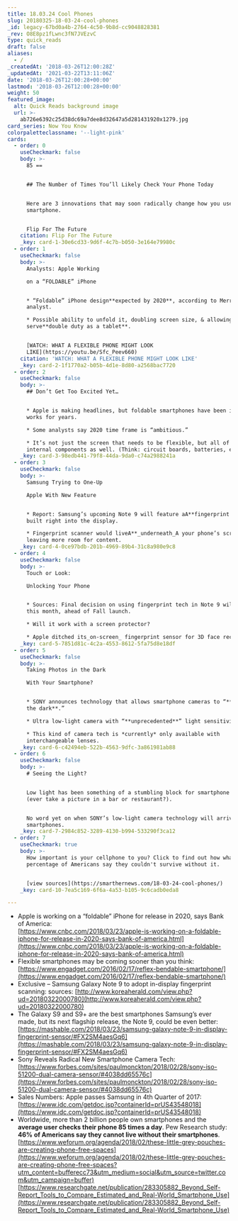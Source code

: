```yaml
---
title: 18.03.24 Cool Phones
slug: 20180325-18-03-24-cool-phones
_id: legacy-67bd0a4b-2764-4c50-9b8d-cc9048828381
_rev: O8E8pz1fLwnc3fN7JVEzvC
type: quick_reads
draft: false
aliases:
  - /
_createdAt: '2018-03-26T12:00:28Z'
_updatedAt: '2021-03-22T13:11:06Z'
date: '2018-03-26T12:00:28+00:00'
lastmod: '2018-03-26T12:00:28+00:00'
weight: 50
featured_image:
  alt: Quick Reads background image
  url: >-
    ab726e6392c25d38dc69a7dee8d32647a5d281431920x1279.jpg
card_series: Now You Know
colorpaletteclassname: '--light-pink'
cards:
  - order: 0
    useCheckmark: false
    body: >-
      85 ==


      ## The Number of Times You’ll Likely Check Your Phone Today


      Here are 3 innovations that may soon radically change how you use your
      smartphone.


      Flip For The Future
    citation: Flip For The Future
    _key: card-1-30e6cd33-9d6f-4c7b-b050-3e164e79980c
  - order: 1
    useCheckmark: false
    body: >-
      Analysts: Apple Working  

      on a “FOLDABLE” iPhone


      * “Foldable” iPhone design**expected by 2020**, according to Merrill Lynch
      analyst.

      * Possible ability to unfold it, doubling screen size, & allowing it to
      serve**double duty as a tablet**.


      [WATCH: WHAT A FLEXIBLE PHONE MIGHT LOOK
      LIKE](https://youtu.be/Sfc_Peev660)
    citation: 'WATCH: WHAT A FLEXIBLE PHONE MIGHT LOOK LIKE'
    _key: card-2-1f1770a2-b05b-4d1e-8d80-a2568bac7720
  - order: 2
    useCheckmark: false
    body: >-
      ## Don’t Get Too Excited Yet…


      * Apple is making headlines, but foldable smartphones have been in the
      works for years.

      * Some analysts say 2020 time frame is “ambitious.”

      * It’s not just the screen that needs to be flexible, but all of the
      internal components as well. (Think: circuit boards, batteries, etc.)
    _key: card-3-98edb441-79f8-44da-9da0-c74a2988241a
  - order: 3
    useCheckmark: false
    body: >-
      Samsung Trying to One-Up  

      Apple With New Feature


      * Report: Samsung’s upcoming Note 9 will feature aA**fingerprint sensor**
      built right into the display.

      * Fingerprint scanner would liveA**_underneath_A your phone’s screen**,
      leaving more room for content.
    _key: card-4-0ce97bdb-201b-4969-89b4-31c8a980e9c8
  - order: 4
    useCheckmark: false
    body: >-
      Touch or Look:  

      Unlocking Your Phone


      * Sources: Final decision on using fingerprint tech in Note 9 will be made
      this month, ahead of Fall launch.

      * Will it work with a screen protector?

      * Apple ditched its_on-screen_ fingerprint sensor for 3D face recognition.
    _key: card-5-7851d81c-4c2a-4553-8612-5fa75d8e18df
  - order: 5
    useCheckmark: false
    body: >-
      Taking Photos in the Dark  

      With Your Smartphone?


      * SONY announces technology that allows smartphone cameras to “**see in
      the dark**.”

      * Ultra low-light camera with “**unprecedented**” light sensitivity.

      * This kind of camera tech is *currently* only available with
      interchangeable lenses.
    _key: card-6-c42494eb-522b-4563-9dfc-3a861981ab88
  - order: 6
    useCheckmark: false
    body: >-
      # Seeing the Light?


      Low light has been something of a stumbling block for smartphone makers
      (ever take a picture in a bar or restaurant?).


      No word yet on when SONY’s low-light camera technology will arrive in
      smartphones.
    _key: card-7-2984c852-3289-4130-b994-533290f3ca12
  - order: 7
    useCheckmark: true
    body: >-
      How important is your cellphone to you? Click to find out how what
      percentage of Americans say they couldn't survive without it.


      [view sources](https://smarthernews.com/18-03-24-cool-phones/)
    _key: card-10-7ea5c169-6f6a-4a53-b105-9c6cadb0eda8

---
```

* Apple is working on a “foldable” iPhone for release in 2020, says Bank of America:  
[https://www.cnbc.com/2018/03/23/apple-is-working-on-a-foldable-iphone-for-release-in-2020-says-bank-of-america.html](https://www.cnbc.com/2018/03/23/apple-is-working-on-a-foldable-iphone-for-release-in-2020-says-bank-of-america.html)
* Flexible smartphones may be coming sooner than you think: [https://www.engadget.com/2016/02/17/reflex-bendable-smartphone/](https://www.engadget.com/2016/02/17/reflex-bendable-smartphone/)
* Exclusive – Samsung Galaxy Note 9 to adopt in-display fingerprint scanning: sources: [http://www.koreaherald.com/view.php?ud=20180322000780](http://www.koreaherald.com/view.php?ud=20180322000780)
* The Galaxy S9 and S9+ are the best smartphones Samsung’s ever made, but its next flagship release, the Note 9, could be even better:  
[https://mashable.com/2018/03/23/samsung-galaxy-note-9-in-display-fingerprint-sensor/#FX2SM4aesGq6](https://mashable.com/2018/03/23/samsung-galaxy-note-9-in-display-fingerprint-sensor/#FX2SM4aesGq6)
* Sony Reveals Radical New Smartphone Camera Tech: [https://www.forbes.com/sites/paulmonckton/2018/02/28/sony-iso-51200-dual-camera-sensor/#4038dd65576c](https://www.forbes.com/sites/paulmonckton/2018/02/28/sony-iso-51200-dual-camera-sensor/#4038dd65576c)
* Sales Numbers: Apple passes Samsung in 4th Quarter of 2017: [https://www.idc.com/getdoc.jsp?containerId=prUS43548018](https://www.idc.com/getdoc.jsp?containerId=prUS43548018)
* Worldwide, more than 2 billion people own smartphones and the **average user checks their phone 85 times a day**. Pew Research study: **46% of Americans say they cannot live without their smartphones**. [https://www.weforum.org/agenda/2018/02/these-little-grey-pouches-are-creating-phone-free-spaces](https://www.weforum.org/agenda/2018/02/these-little-grey-pouches-are-creating-phone-free-spaces?utm_content=bufferecc73&utm_medium=social&utm_source=twitter.com&utm_campaign=buffer)  
[https://www.researchgate.net/publication/283305882_Beyond_Self-Report_Tools_to_Compare_Estimated_and_Real-World_Smartphone_Use](https://www.researchgate.net/publication/283305882_Beyond_Self-Report_Tools_to_Compare_Estimated_and_Real-World_Smartphone_Use)
